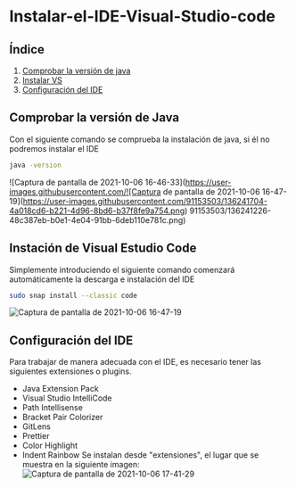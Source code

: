 # Instalar-el-IDE-Visual-Studio-code
## Índice
1. [Comprobar la versión de java](#P1)
2. [Instalar VS](#P2)
3. [Configuración del IDE](#P3)

<div id= 'P1' />

## Comprobar la versión de Java
Con el siguiente comando se comprueba la instalación de java, si él no podremos instalar el IDE

```bash
java -version
```

![Captura de pantalla de 2021-10-06 16-46-33](https://user-images.githubusercontent.com/![Captura de pantalla de 2021-10-06 16-47-19](https://user-images.githubusercontent.com/91153503/136241704-4a018cd6-b221-4d96-8bd6-b37f8fe9a754.png)
91153503/136241226-48c387eb-b0e1-4e04-91bb-6deb110e781c.png)

<div id= 'P2' />

## Instación de Visual Estudio Code
Simplemente introduciendo el siguiente comando comenzará automáticamente la descarga e instalación del IDE

```bash
sudo snap install --classic code
```

![Captura de pantalla de 2021-10-06 16-47-19](https://user-images.githubusercontent.com/91153503/136241743-3ca48ffa-56a1-4b50-b66b-b74e3bf68a83.png)

<div id= 'P3' />

## Configuración del IDE
Para trabajar de manera adecuada con el IDE, es necesario tener las siguientes extensiones o plugins.
- Java Extension Pack
- Visual Studio IntelliCode
- Path Intellisense
- Bracket Pair Colorizer
- GitLens
- Prettier
- Color Highlight
- Indent Rainbow
Se instalan desde "extensiones", el lugar que se muestra en la siguiente imagen:
![Captura de pantalla de 2021-10-06 17-41-29](https://user-images.githubusercontent.com/91153503/136247378-25a96910-c572-48f3-be2a-e8965d58e6db.png)
